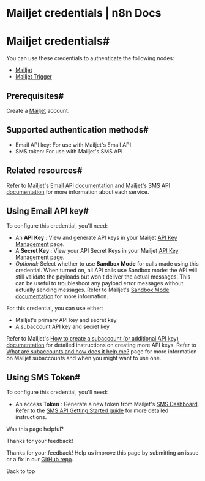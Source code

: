 # Mailjet credentials | n8n Docs

[ ](https://github.com/n8n-io/n8n-docs/edit/main/docs/integrations/builtin/credentials/mailjet.md "Edit this page")

# Mailjet credentials#

You can use these credentials to authenticate the following nodes:

  * [Mailjet](../../app-nodes/n8n-nodes-base.mailjet/)
  * [Mailjet Trigger](../../trigger-nodes/n8n-nodes-base.mailjettrigger/)

## Prerequisites#

Create a [Mailjet](https://www.mailjet.com/) account.

## Supported authentication methods#

  * Email API key: For use with Mailjet's Email API
  * SMS token: For use with Mailjet's SMS API

## Related resources#

Refer to [Mailjet's Email API documentation](https://dev.mailjet.com/email/guides/) and [Mailjet's SMS API documentation](https://dev.mailjet.com/sms/guides/) for more information about each service.

## Using Email API key#

To configure this credential, you'll need:

  * An **API Key** : View and generate API keys in your Mailjet [API Key Management](https://app.mailjet.com/account/api_keys) page.
  * A **Secret Key** : View your API Secret Keys in your Mailjet [API Key Management](https://app.mailjet.com/account/api_keys) page.
  * _Optional:_ Select whether to use **Sandbox Mode** for calls made using this credential. When turned on, all API calls use Sandbox mode: the API will still validate the payloads but won't deliver the actual messages. This can be useful to troubleshoot any payload error messages without actually sending messages. Refer to Mailjet's [Sandbox Mode documentation](https://dev.mailjet.com/email/guides/send-api-v31/#sandbox-mode) for more information.

For this credential, you can use either:

  * Mailjet's primary API key and secret key
  * A subaccount API key and secret key

Refer to Mailjet's [How to create a subaccount (or additional API key) documentation](https://documentation.mailjet.com/hc/en-us/articles/360042561974-How-to-create-a-subaccount-or-additional-API-Key) for detailed instructions on creating more API keys. Refer to [What are subaccounts and how does it help me?](https://documentation.mailjet.com/hc/en-us/articles/360042561854-What-are-subaccounts-and-how-does-it-help-me) page for more information on Mailjet subaccounts and when you might want to use one.

## Using SMS Token#

To configure this credential, you'll need:

  * An access **Token** : Generate a new token from Mailjet's [SMS Dashboard](https://app.mailjet.com/sms). Refer to the [SMS API Getting Started guide](https://dev.mailjet.com/sms/guides/getting-started/) for more detailed instructions.

Was this page helpful? 

Thanks for your feedback! 

Thanks for your feedback! Help us improve this page by submitting an issue or a fix in our [GitHub repo](https://github.com/n8n-io/n8n-docs). 

Back to top